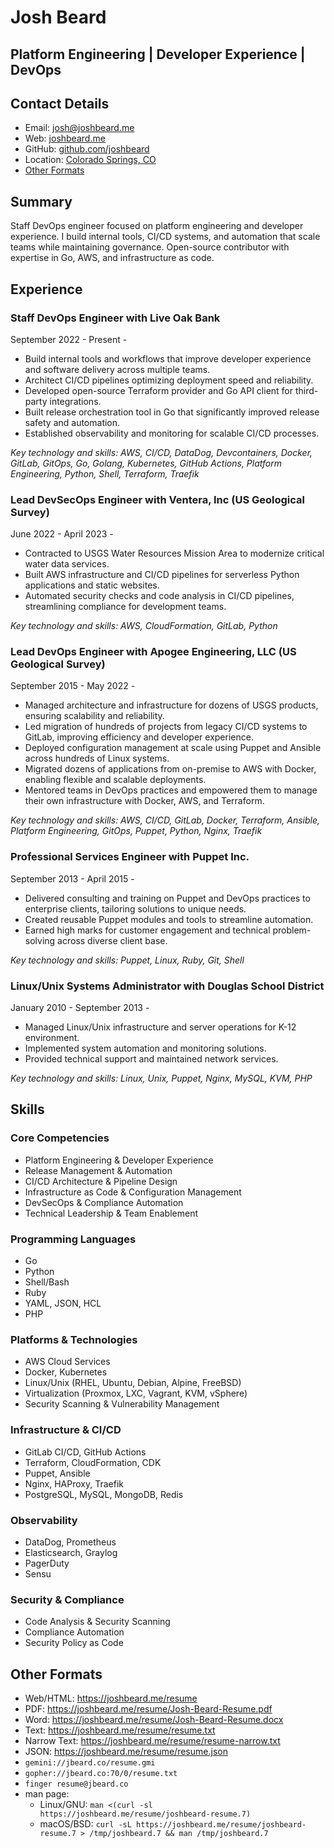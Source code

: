 # Josh Beard

## Platform Engineering | Developer Experience | DevOps

## Contact Details

* Email: [josh@joshbeard.me](mailto:josh@joshbeard.me)
* Web: [joshbeard.me](https://joshbeard.me)
* GitHub: [github.com/joshbeard](https://github.com/joshbeard)
* Location: [Colorado Springs, CO](https://maps.app.goo.gl/v5jKrjZ8whT3nwgv7)
* [Other Formats](#other-formats)

## Summary

Staff DevOps engineer focused on platform engineering and developer experience.  I build internal tools, CI/CD systems, and automation that scale teams while maintaining governance. Open-source contributor with expertise in Go, AWS, and infrastructure as code.


## Experience

### Staff DevOps Engineer with Live Oak Bank

September 2022 - Present - 

* Build internal tools and workflows that improve developer experience and software delivery across multiple teams.
* Architect CI/CD pipelines optimizing deployment speed and reliability.
* Developed open-source Terraform provider and Go API client for third-party integrations.
* Built release orchestration tool in Go that significantly improved release safety and automation.
* Established observability and monitoring for scalable CI/CD processes.

_Key technology and skills: AWS, CI/CD, DataDog, Devcontainers, Docker, GitLab, GitOps, Go, Golang, Kubernetes, GitHub Actions, Platform Engineering, Python, Shell, Terraform, Traefik_

### Lead DevSecOps Engineer with Ventera, Inc (US Geological Survey)

June 2022 - April 2023 - 

* Contracted to USGS Water Resources Mission Area to modernize critical water data services.
* Built AWS infrastructure and CI/CD pipelines for serverless Python applications and static websites.
* Automated security checks and code analysis in CI/CD pipelines, streamlining compliance for development teams.

_Key technology and skills: AWS, CloudFormation, GitLab, Python_

### Lead DevOps Engineer with Apogee Engineering, LLC (US Geological Survey)

September 2015 - May 2022 - 

* Managed architecture and infrastructure for dozens of USGS products, ensuring scalability and reliability.
* Led migration of hundreds of projects from legacy CI/CD systems to GitLab, improving efficiency and developer experience.
* Deployed configuration management at scale using Puppet and Ansible across hundreds of Linux systems.
* Migrated dozens of applications from on-premise to AWS with Docker, enabling flexible and scalable deployments.
* Mentored teams in DevOps practices and empowered them to manage their own infrastructure with Docker, AWS, and Terraform.

_Key technology and skills: AWS, CI/CD, GitLab, Docker, Terraform, Ansible, Platform Engineering, GitOps, Puppet, Python, Nginx, Traefik_

### Professional Services Engineer with Puppet Inc.

September 2013 - April 2015 - 

* Delivered consulting and training on Puppet and DevOps practices to enterprise clients, tailoring solutions to unique needs.
* Created reusable Puppet modules and tools to streamline automation.
* Earned high marks for customer engagement and technical problem-solving across diverse client base.

_Key technology and skills: Puppet, Linux, Ruby, Git, Shell_

### Linux/Unix Systems Administrator with Douglas School District

January 2010 - September 2013 - 

* Managed Linux/Unix infrastructure and server operations for K-12 environment.
* Implemented system automation and monitoring solutions.
* Provided technical support and maintained network services.

_Key technology and skills: Linux, Unix, Puppet, Nginx, MySQL, KVM, PHP_

## Skills


### Core Competencies
- Platform Engineering & Developer Experience
- Release Management & Automation
- CI/CD Architecture & Pipeline Design
- Infrastructure as Code & Configuration Management
- DevSecOps & Compliance Automation
- Technical Leadership & Team Enablement


### Programming Languages
- Go
- Python
- Shell/Bash
- Ruby
- YAML, JSON, HCL
- PHP


### Platforms & Technologies
- AWS Cloud Services
- Docker, Kubernetes
- Linux/Unix (RHEL, Ubuntu, Debian, Alpine, FreeBSD)
- Virtualization (Proxmox, LXC, Vagrant, KVM, vSphere)
- Security Scanning & Vulnerability Management


### Infrastructure & CI/CD
- GitLab CI/CD, GitHub Actions
- Terraform, CloudFormation, CDK
- Puppet, Ansible
- Nginx, HAProxy, Traefik
- PostgreSQL, MySQL, MongoDB, Redis


### Observability
- DataDog, Prometheus
- Elasticsearch, Graylog
- PagerDuty
- Sensu


### Security & Compliance
- Code Analysis & Security Scanning
- Compliance Automation
- Security Policy as Code



## Other Formats

* Web/HTML: <https://joshbeard.me/resume>
* PDF: <https://joshbeard.me/resume/Josh-Beard-Resume.pdf>
* Word: <https://joshbeard.me/resume/Josh-Beard-Resume.docx>
* Text: <https://joshbeard.me/resume/resume.txt>
* Narrow Text: <https://joshbeard.me/resume/resume-narrow.txt>
* JSON: <https://joshbeard.me/resume/resume.json>
* `gemini://jbeard.co/resume.gmi`
* `gopher://jbeard.co:70/0/resume.txt`
* `finger resume@jbeard.co`
* man page:
  * Linux/GNU: `man <(curl -sl https://joshbeard.me/resume/joshbeard-resume.7)`
  * macOS/BSD: `curl -sL https://joshbeard.me/resume/joshbeard-resume.7 > /tmp/joshbeard.7 && man /tmp/joshbeard.7
`
